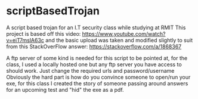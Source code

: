 # scriptBasedTrojan
A script based trojan for an I.T security class while studying at RMIT 
This project is based off this video: https://www.youtube.com/watch?v=eiT7mslA63c
 and the basic upload was taken and modified slightly to suit from this StackOverFlow answer: https://stackoverflow.com/a/1868367

 A ftp server of some kind is needed for this script to be pointed at, for the class, I used a locally hosted one but any ftp server you have access to should work. Just change the required urls and password/username 
 Obviously the hard part is how do you convince someone to open/run your exe, for this class I created the story of someone passing around answers for an upcoming test and "hid" the exe as a pdf. 
